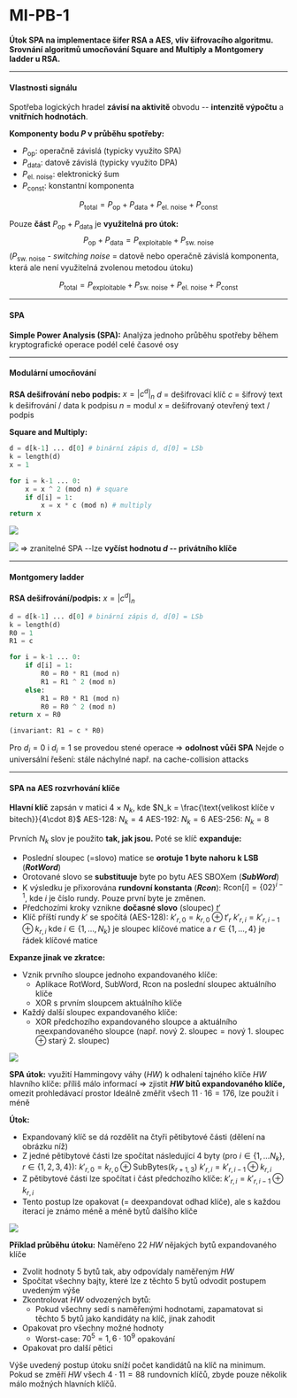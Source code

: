 # MI-PB-1
**Útok SPA na implementace šifer RSA a AES, vliv šifrovacího algoritmu. Srovnání algoritmů umocňování Square and Multiply a Montgomery ladder u RSA.**

---

#### Vlastnosti signálu

Spotřeba logických hradel **závisí na aktivitě** obvodu -- **intenzitě výpočtu** a **vnitřních hodnotách**.

**Komponenty bodu $P$ v průběhu spotřeby:**
* $P_{\text{op}}$: operačně závislá (typicky využito SPA)
* $P_{\text{data}}$: datově závislá (typicky využito DPA)
* $P_{\text{el. noise}}$: elektronický šum
* $P_{\text{const}}$: konstantní komponenta

$$
P_{\text{total}} = P_{\text{op}} + P_{\text{data}} + P_{\text{el. noise}} + P_{\text{const}}
$$

Pouze **část** $P_{\text{op}} + P_{\text{data}}$ je **využitelná pro útok:**
$$
P_{\text{op}} + P_{\text{data}} = P_{\text{exploitable}} + P_{\text{sw. noise}}
$$
($P_{\text{sw. noise}}$ - *switching noise* = datově nebo operačně závislá komponenta, která ale není využitelná zvolenou metodou útoku)

$$
P_{\text{total}} = P_{\text{exploitable}} + P_{\text{sw. noise}} + P_{\text{el. noise}} + P_{\text{const}}
$$

---

#### SPA

**Simple Power Analysis (SPA):** Analýza jednoho průběhu spotřeby během kryptografické operace podél celé časové osy

---

#### Modulární umocňování

**RSA dešifrování nebo podpis:** $x = |c^d|_n$
$d$ = dešifrovací klíč
$c$ = šifrový text k dešifrování / data k podpisu
$n$ = modul
$x$ = dešifrovaný otevřený text / podpis


**Square and Multiply:**

```python
d = d[k-1] ... d[0] # binární zápis d, d[0] = LSb
k = length(d)
x = 1

for i = k-1 ... 0:
    x = x ^ 2 (mod n) # square
    if d[i] = 1:
        x = x * c (mod n) # multiply
return x
```

![](smtab.png)

![](smplot.png)
$\Rightarrow$ zranitelné SPA --lze **vyčíst hodnotu $d$ -- privátního klíče**

---

#### Montgomery ladder

**RSA dešifrování/podpis:** $x = |c^d|_n$

```python
d = d[k-1] ... d[0] # binární zápis d, d[0] = LSb
k = length(d)
R0 = 1
R1 = c

for i = k-1 ... 0:
    if d[i] = 1:
        R0 = R0 * R1 (mod n)
        R1 = R1 ^ 2 (mod n)
    else:
        R1 = R0 * R1 (mod n)
        R0 = R0 ^ 2 (mod n)
return x = R0

(invariant: R1 = c * R0)
```

Pro  $d_i = 0$ i $d_i = 1$ se provedou stené operace $\Rightarrow$ **odolnost vůči SPA**
Nejde o universální řešení: stále náchylné např. na cache-collision attacks

---

#### SPA na AES rozvrhování klíče

**Hlavní klíč** zapsán v matici $4 \times N_k$, kde $N_k = \frac{\text{velikost klíče v bitech}}{4\cdot 8}$
AES-128: $N_k = 4$
AES-192: $N_k = 6$
AES-256: $N_k = 8$

Prvních $N_k$ slov je použito **tak, jak jsou.** Poté se klíč **expanduje:**
* Poslední sloupec (=slovo) matice se **orotuje 1 byte nahoru k LSB** (***RotWord***)
* Orotované slovo se **substituuje** byte po bytu AES SBOXem (***SubWord***)
* K výsledku je přixorována **rundovní konstanta** (***Rcon***): $\text{Rcon}[i] = \{02\}^{i-1}$, kde $i$ je číslo rundy. Pouze první byte je změnen.
* Předchozími kroky vznikne **dočasné slovo** (sloupec) $t'$
* Klíč příští rundy $k'$ se spočítá (AES-128):
$k'_{r,0} = k_{r,0} \oplus t'_r$
$k'_{r,i}  = k'_{r, i-1} \oplus k_{r,i}$
kde $i \in \{1, ..., N_k\}$ je sloupec klíčové matice a $r \in \{1, ... ,4\}$ je řádek klíčové matice

**Expanze jinak ve zkratce:**
* Vznik prvního sloupce jednoho expandovaného klíče:
    * Aplikace RotWord, SubWord, Rcon na poslední sloupec aktuálního klíče
    * XOR s prvním sloupcem aktuálního klíče
* Každý další sloupec expandovaného klíče:
    * XOR předchozího expandovaného sloupce a aktuálního neexpandovaného sloupce
    (např. $\text{nový 2. sloupec} = \text{nový 1. sloupec} \oplus \text{starý 2. sloupec}$)

![](expkey1.png)

**SPA útok:** využití Hammingovy váhy ($HW$) k odhalení tajného klíče
$HW$ hlavního klíče: příliš málo informací
$\Rightarrow$ zjistit **$HW$ bitů expandovaného klíče,** omezit prohledávací prostor
Ideálně změřit všech $11\cdot 16 = 176$, lze použít i méně

**Útok:**
* Expandovaný klíč se dá rozdělit na čtyři pětibytové části (dělení na obrázku níž)
* Z jedné pětibytové části lze spočítat následující 4 byty (pro $i \in \{1, ... N_k\}, r \in \{1,2,3,4\}$):
$k'_{r, 0} = k_{r,0} \oplus \text{SubBytes}(k_{r+1,3})$
$k'_{r,i} = k'_{r,i-1} \oplus k_{r,i}$
* Z pětibytové části lze spočítat i část předchozího klíče:
$k'_{r,i} = k'_{r, i-1} \oplus k_{r,i}$
* Tento postup lze opakovat (= deexpandovat odhad klíče), ale s každou iterací je známo méně a méně bytů dalšího klíče 

![](spaaes.png)

**Příklad průběhu útoku:**
Naměřeno 22 $HW$ nějakých bytů expandovaného klíče
* Zvolit hodnoty 5 bytů tak, aby odpovídaly naměřeným $HW$
* Spočítat všechny bajty, které lze z těchto 5 bytů odvodit postupem uvedeným výše
* Zkontrolovat $HW$ odvozených bytů:
    * Pokud všechny sedí s naměřenými hodnotami, zapamatovat si těchto 5 bytů jako kandidáty na klíč, jinak zahodit
* Opakovat pro všechny možné hodnoty
    * Worst-case: $70^5 = 1,6\cdot 10^9$ opakování
* Opakovat pro další pětici

Výše uvedený postup útoku sníží počet kandidátů na klíč na minimum. Pokud se změří $HW$ všech $4\cdot 11 = 88$ rundovních klíčů, zbyde pouze několik málo možných hlavních klíčů.